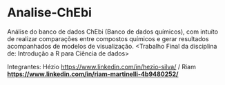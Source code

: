 # Analise-ChEbi
Análise do banco de dados ChEbi (Banco de dados químicos), com intuíto de realizar comparações entre compostos químicos e gerar resultados acompanhados de modelos de visualização. <Trabalho Final da disciplina de: Introdução a R para Ciência de dados>

Integrantes: Hézio https://www.linkedin.com/in/hezio-silva/  / Riam **https://www.linkedin.com/in/riam-martinelli-4b9480252/**
